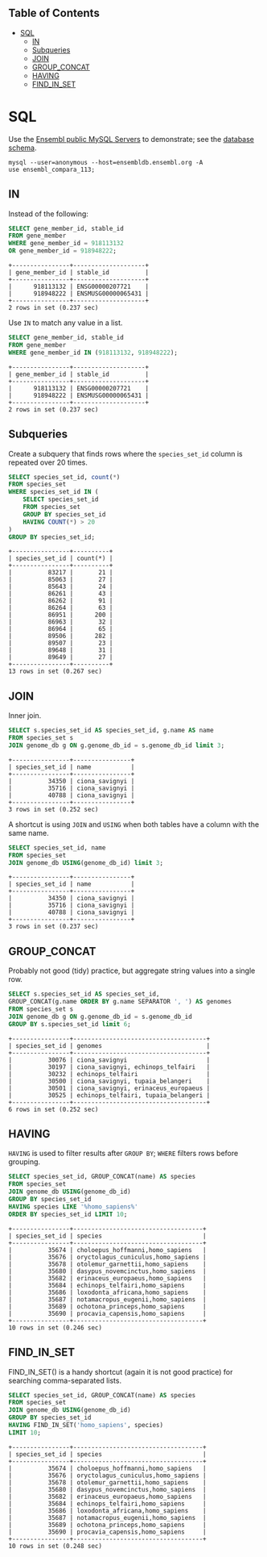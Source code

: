 ## Table of Contents

- [SQL](#sql)
  - [IN](#in)
  - [Subqueries](#subqueries)
  - [JOIN](#join)
  - [GROUP_CONCAT](#group_concat)
  - [HAVING](#having)
  - [FIND_IN_SET](#find_in_set)

# SQL

Use the [Ensembl public MySQL Servers](https://www.ensembl.org/info/data/mysql.html?redirect=no) to demonstrate; see the [database schema](https://www.ensembl.org/info/docs/api/core/core_schema.html).

```console
mysql --user=anonymous --host=ensembldb.ensembl.org -A
use ensembl_compara_113;
```

## IN

Instead of the following:

```sql
SELECT gene_member_id, stable_id
FROM gene_member
WHERE gene_member_id = 918113132
OR gene_member_id = 918948222;
```
```
+----------------+--------------------+
| gene_member_id | stable_id          |
+----------------+--------------------+
|      918113132 | ENSG00000207721    |
|      918948222 | ENSMUSG00000065431 |
+----------------+--------------------+
2 rows in set (0.237 sec)
```

Use `IN` to match any value in a list.

```sql
SELECT gene_member_id, stable_id
FROM gene_member
WHERE gene_member_id IN (918113132, 918948222);
```
```
+----------------+--------------------+
| gene_member_id | stable_id          |
+----------------+--------------------+
|      918113132 | ENSG00000207721    |
|      918948222 | ENSMUSG00000065431 |
+----------------+--------------------+
2 rows in set (0.237 sec)
```

## Subqueries

Create a subquery that finds rows where the `species_set_id` column is repeated over 20 times.

```sql
SELECT species_set_id, count(*)
FROM species_set
WHERE species_set_id IN (
    SELECT species_set_id
    FROM species_set
    GROUP BY species_set_id
    HAVING COUNT(*) > 20
)
GROUP BY species_set_id;
```
```
+----------------+----------+
| species_set_id | count(*) |
+----------------+----------+
|          83217 |       21 |
|          85063 |       27 |
|          85643 |       24 |
|          86261 |       43 |
|          86262 |       91 |
|          86264 |       63 |
|          86951 |      200 |
|          86963 |       32 |
|          86964 |       65 |
|          89506 |      282 |
|          89507 |       23 |
|          89648 |       31 |
|          89649 |       27 |
+----------------+----------+
13 rows in set (0.267 sec)
```

## JOIN

Inner join.

```sql
SELECT s.species_set_id AS species_set_id, g.name AS name
FROM species_set s
JOIN genome_db g ON g.genome_db_id = s.genome_db_id limit 3;
```
```
+----------------+----------------+
| species_set_id | name           |
+----------------+----------------+
|          34350 | ciona_savignyi |
|          35716 | ciona_savignyi |
|          40788 | ciona_savignyi |
+----------------+----------------+
3 rows in set (0.252 sec)
```

A shortcut is using `JOIN` and `USING` when both tables have a column with the same name.

```sql
SELECT species_set_id, name
FROM species_set
JOIN genome_db USING(genome_db_id) limit 3;
```
```
+----------------+----------------+
| species_set_id | name           |
+----------------+----------------+
|          34350 | ciona_savignyi |
|          35716 | ciona_savignyi |
|          40788 | ciona_savignyi |
+----------------+----------------+
3 rows in set (0.237 sec)
```

## GROUP_CONCAT

Probably not good (tidy) practice, but aggregate string values into a single row.

```sql
SELECT s.species_set_id AS species_set_id,
GROUP_CONCAT(g.name ORDER BY g.name SEPARATOR ', ') AS genomes
FROM species_set s
JOIN genome_db g ON g.genome_db_id = s.genome_db_id
GROUP BY s.species_set_id limit 6;
```
```
+----------------+-------------------------------------+
| species_set_id | genomes                             |
+----------------+-------------------------------------+
|          30076 | ciona_savignyi                      |
|          30197 | ciona_savignyi, echinops_telfairi   |
|          30232 | echinops_telfairi                   |
|          30500 | ciona_savignyi, tupaia_belangeri    |
|          30501 | ciona_savignyi, erinaceus_europaeus |
|          30525 | echinops_telfairi, tupaia_belangeri |
+----------------+-------------------------------------+
6 rows in set (0.252 sec)
```

## HAVING

`HAVING` is used to filter results after `GROUP BY`; `WHERE` filters rows before grouping.

```sql
SELECT species_set_id, GROUP_CONCAT(name) AS species
FROM species_set
JOIN genome_db USING(genome_db_id)
GROUP BY species_set_id
HAVING species LIKE '%homo_sapiens%'
ORDER BY species_set_id LIMIT 10;
```
```
+----------------+------------------------------------+
| species_set_id | species                            |
+----------------+------------------------------------+
|          35674 | choloepus_hoffmanni,homo_sapiens   |
|          35676 | oryctolagus_cuniculus,homo_sapiens |
|          35678 | otolemur_garnettii,homo_sapiens    |
|          35680 | dasypus_novemcinctus,homo_sapiens  |
|          35682 | erinaceus_europaeus,homo_sapiens   |
|          35684 | echinops_telfairi,homo_sapiens     |
|          35686 | loxodonta_africana,homo_sapiens    |
|          35687 | notamacropus_eugenii,homo_sapiens  |
|          35689 | ochotona_princeps,homo_sapiens     |
|          35690 | procavia_capensis,homo_sapiens     |
+----------------+------------------------------------+
10 rows in set (0.246 sec)
```

## FIND_IN_SET

FIND_IN_SET() is a handy shortcut (again it is not good practice) for searching comma-separated lists.

```sql
SELECT species_set_id, GROUP_CONCAT(name) AS species
FROM species_set
JOIN genome_db USING(genome_db_id)
GROUP BY species_set_id
HAVING FIND_IN_SET('homo_sapiens', species)
LIMIT 10;
```
```
+----------------+------------------------------------+
| species_set_id | species                            |
+----------------+------------------------------------+
|          35674 | choloepus_hoffmanni,homo_sapiens   |
|          35676 | oryctolagus_cuniculus,homo_sapiens |
|          35678 | otolemur_garnettii,homo_sapiens    |
|          35680 | dasypus_novemcinctus,homo_sapiens  |
|          35682 | erinaceus_europaeus,homo_sapiens   |
|          35684 | echinops_telfairi,homo_sapiens     |
|          35686 | loxodonta_africana,homo_sapiens    |
|          35687 | notamacropus_eugenii,homo_sapiens  |
|          35689 | ochotona_princeps,homo_sapiens     |
|          35690 | procavia_capensis,homo_sapiens     |
+----------------+------------------------------------+
10 rows in set (0.248 sec)
```
